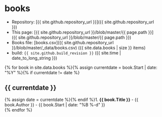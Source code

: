 # books
- Repository: [{{ site.github.repository_url }}]({{ site.github.repository_url }})
- This page: [{{ site.github.repository_url }}/blob/master/{{ page.path }}]({{ site.github.repository_url }}/blob/master/{{ page.path }})
- Books file: [books.csv]({{ site.github.repository_url }}/blob/master/_data/books.csv) ({{ site.data.books | size }} items)
- build: ``{{ site.github.build_revision }}`` ({{ site.time | date_to_long_string }})

{% for book in site.data.books %}{% assign currentdate = book.Start | date: "%Y" %}{% if currentdate != date %}
## {{ currentdate }}
{% assign date = currentdate %}{% endif %}1. **{{ book.Title }}** - <span class="text-red">{{ book.Author }}</span> - <span class="text-gray-light">{{ book.Start | date: "%B %-d" }}</span>  
{% endfor %}

<script type="text/javascript">
document.querySelector('body').classList.add('markdown-body');
</script>
